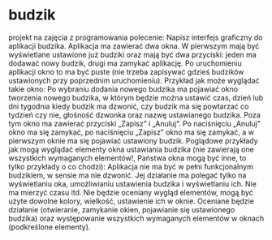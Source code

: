 # budzik
projekt na zajęcia z programowania 
polecenie:
Napisz interfejs graficzny do aplikacji budzika.
Aplikacja ma zawierać dwa okna. W pierwszym mają być wyświetlane ustawione już budziki oraz
mają być dwa przyciski: jeden ma dodawać nowy budzik, drugi ma zamykać aplikację. Po
uruchomieniu aplikacji okno to ma być puste (nie trzeba zapisywać gdzieś budzików ustawionych
przy poprzednim uruchomieniu). Przykład jak może wyglądać takie okno:
Po wybraniu dodania nowego budzika ma pojawiać okno tworzenia nowego budzika, w którym
będzie można ustawić czas, dzień lub dni tygodnia kiedy budzik ma dzwonić, czy budzik ma się
powtarzać co tydzień czy nie, głośność dzwonka oraz nazwę ustawianego budzika. Poza tym okno ma
zawierać przyciski „Zapisz” i „Anuluj”. Po naciśnięciu „Anuluj” okno ma się zamykać, po naciśnięciu
„Zapisz” okno ma się zamykać, a w pierwszym oknie ma się pojawiać ustawiony budzik.
Poglądowe przykłady jak mogą wyglądać elementy okna ustawiania budzika (nie zawierają one
wszystkich wymaganych elementów!, Państwa okna mogą być inne, to tylko przykłady o co chodzi):
Aplikacja nie ma być w pełni funkcjonalnym budzikiem, w sensie ma nie dzwonić. Jej działanie ma
polegać tylko na wyświetlaniu oka, umożliwianiu ustawienia budzika i wyświetlaniu ich. Nie ma
mierzyć czasu itd.
Nie będzie oceniany wygląd elementów, mogą być użyte dowolne kolory, wielkość, ustawienie ich w
oknie. Oceniane będzie działanie (otwieranie, zamykanie okien, pojawianie się ustawionego budzika)
oraz występowanie wszystkich wymaganych elementów w oknach (podkreślone elementy).
